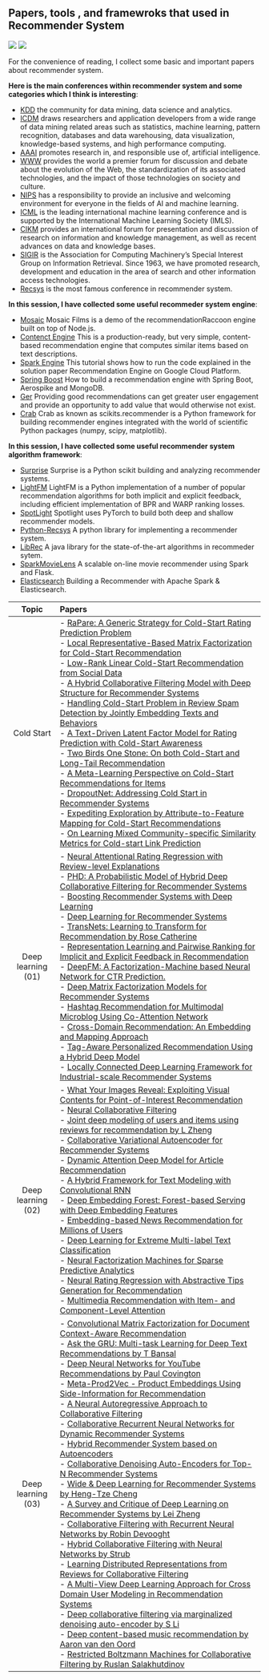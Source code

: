 ## Papers, tools , and framewroks that used in Recommender System

[![](https://jaywcjlove.github.io/sb/ico/awesome.svg)](#) [![](https://jaywcjlove.github.io/sb/license/mit.svg)](#)

For the convenience of reading, I collect some basic and important papers about recommender system.

**Here is the main conferences within recommender system and some categories which I think is interesting**:
 - [KDD](http://www.kdd.org/) the community for data mining, data science and analytics.
 - [ICDM](http://www.cs.uvm.edu/~icdm/) draws researchers and application developers from a wide range of data mining related areas such as statistics, machine learning, pattern recognition, databases and data warehousing, data visualization, knowledge-based systems, and high performance computing. 
 - [AAAI](https://www.aaai.org/)  promotes research in, and responsible use of, artificial intelligence.
 - [WWW](http://www.iw3c2.org/) provides the world a premier forum for discussion and debate about the evolution of the Web, the standardization of its associated technologies, and the impact of those technologies on society and culture.
 - [NIPS](https://nips.cc/) has a responsibility to provide an inclusive and welcoming environment for everyone in the fields of AI and machine learning.
 - [ICML](https://icml.cc/) is the leading international machine learning conference and is supported by the International Machine Learning Society (IMLS).
 - [CIKM](http://www.cikmconference.org/) provides an international forum for presentation and discussion of research on information and knowledge management, as well as recent advances on data and knowledge bases.
 - [SIGIR](http://sigir.org/)  is the Association for Computing Machinery’s Special Interest Group on Information Retrieval. Since 1963, we have promoted research, development and education in the area of search and other information access technologies.
 - [Recsys](https://recsys.acm.org/) is the most famous conference in recommender system. 
 
**In this session, I have collected some useful recommeder system engine**:
 - [Mosaic](https://github.com/guymorita/Mosaic-Films---Recommendation-Engine-Demo) Mosaic Films is a demo of the recommendationRaccoon engine built on top of Node.js.
 - [Contenct Engine](https://github.com/groveco/content-engine) This is a production-ready, but very simple, content-based recommendation engine that computes similar items based on text descriptions.
 - [Spark Engine](https://github.com/GoogleCloudPlatform/spark-recommendation-engine) This tutorial shows how to run the code explained in the solution paper Recommendation Engine on Google Cloud Platform. 
 - [Spring Boost](https://github.com/aerospike/recommendation-engine-example) How to build a recommendation engine with Spring Boot, Aerospike and MongoDB.
 - [Ger](https://github.com/grahamjenson/ger) Providing good recommendations can get greater user engagement and provide an opportunity to add value that would otherwise not exist.
 - [Crab](https://muricoca.github.io/crab/index.html) Crab as known as scikits.recommender is a Python framework for building recommender engines integrated with the world of scientific Python packages (numpy, scipy, matplotlib).

**In this session, I have collected some useful recommender system algorithm framework**:
 - [Surprise](https://github.com/NicolasHug/Surprise) Surprise is a Python scikit building and analyzing recommender systems.
 - [LightFM](https://github.com/lyst/lightfm) LightFM is a Python implementation of a number of popular recommendation algorithms for both implicit and explicit feedback, including efficient implementation of BPR and WARP ranking losses.
 - [SpotLight](https://github.com/maciejkula/spotlight) Spotlight uses PyTorch to build both deep and shallow recommender models.
 - [Python-Recsys](https://github.com/ocelma/python-recsys) A python library for implementing a recommender system.
 - [LibRec](https://www.librec.net/) A java library for the state-of-the-art algorithms in recommeder sytem.
 - [SparkMovieLens](https://github.com/jadianes/spark-movie-lens) A scalable on-line movie recommender using Spark and Flask.
 - [Elasticsearch](https://github.com/IBM/elasticsearch-spark-recommender) Building a Recommender with Apache Spark & Elasticsearch.
 
 | Topic | Papers |
 |:-:    |:-     |
 |   Cold Start   |- [RaPare: A Generic Strategy for Cold-Start Rating Prediction Problem](https://dl.acm.org/citation.cfm?doid=3108148)  <br>- [Local Representative-Based Matrix Factorization for Cold-Start Recommendation ](https://dl.acm.org/citation.cfm?doid=3108148) <br>- [Low-Rank Linear Cold-Start Recommendation from Social Data](https://aaai.org/ocs/index.php/AAAI/AAAI17/paper/view/14828) <br> - [A Hybrid Collaborative Filtering Model with Deep Structure for Recommender Systems](https://aaai.org/ocs/index.php/AAAI/AAAI17/paper/view/14676) <br> - [Handling Cold-Start Problem in Review Spam Detection by Jointly Embedding Texts and Behaviors](http://aclweb.org/anthology/P17-1034) <br>- [A Text-Driven Latent Factor Model for Rating Prediction with Cold-Start Awareness](https://www.ijcai.org/proceedings/2017/382)<br>- [Two Birds One Stone: On both Cold-Start and Long-Tail Recommendation ](https://dl.acm.org/citation.cfm?doid=3123266.3123316)<br>- [A Meta-Learning Perspective on Cold-Start Recommendations for Items ](http://papers.nips.cc/paper/7266-a-meta-learning-perspective-on-cold-start-recommendations-for-items)<br>  - [DropoutNet: Addressing Cold Start in Recommender Systems ](http://papers.nips.cc/paper/7081-dropoutnet-addressing-cold-start-in-recommender-systems)<br> - [Expediting Exploration by Attribute-to-Feature Mapping for Cold-Start Recommendations](https://dl.acm.org/citation.cfm?doid=3109859.3109880)<br> - [On Learning Mixed Community-specific Similarity Metrics for Cold-start Link Prediction](https://dl.acm.org/citation.cfm?doid=3041021.3054269)  |
| Deep learning <br> (01) | - [Neural Attentional Rating Regression with Review-level Explanations](http://www.thuir.cn/group/~YQLiu/publications/WWW2018_CC.pdf)<br>- [PHD: A Probabilistic Model of Hybrid Deep Collaborative Filtering for Recommender Systems ](http://proceedings.mlr.press/v77/liu17a/liu17a.pdf)<br>- [Boosting Recommender Systems with Deep Learning ](https://dl.acm.org/citation.cfm?doid=3109859.3109926)<br>- [Deep Learning for Recommender Systems ](https://dl.acm.org/citation.cfm?doid=3109859.3109933)<br>- [TransNets: Learning to Transform for Recommendation  by Rose Catherine ](https://arxiv.org/abs/1704.02298)<br>- [Representation Learning and Pairwise Ranking for Implicit and Explicit Feedback in Recommendation](https://arxiv.org/abs/1705.00105)<br>- [DeepFM: A Factorization-Machine based Neural Network for CTR Prediction. ](https://arxiv.org/abs/1703.04247) <br>- [Deep Matrix Factorization Models for Recommender Systems](http://static.ijcai.org/proceedings-2017/0447.pdf) <br>- [Hashtag Recommendation for Multimodal Microblog Using Co-Attention Network](https://www.ijcai.org/proceedings/2017/478)<br>- [Cross-Domain Recommendation: An Embedding and Mapping Approach](https://www.ijcai.org/proceedings/2017/0343.pdf)<br>- [Tag-Aware Personalized Recommendation Using a Hybrid Deep Model](https://www.ijcai.org/proceedings/2017/0446.pdf)<br>- [Locally Connected Deep Learning Framework for Industrial-scale Recommender Systems ](https://dl.acm.org/citation.cfm?doid=3041021.3054227)|
| Deep learning <br> (02) | - [What Your Images Reveal: Exploiting Visual Contents for Point-of-Interest Recommendation](http://www.public.asu.edu/~swang187/publications/VPOI.pdf)<br>- [Neural Collaborative Filtering](https://www.comp.nus.edu.sg/~xiangnan/papers/ncf.pdf)<br>- [Joint deep modeling of users and items using reviews for recommendation by L Zheng ](https://arxiv.org/pdf/1701.04783)<br>- [Collaborative Variational Autoencoder for Recommender Systems](https://dl.acm.org/citation.cfm?doid=3097983.3098077)<br> - [Dynamic Attention Deep Model for Article Recommendation](http://202.120.0.1/cache/6/03/wnzhang.net/3ac0c97001289a82d146e2d46405fc96/dadm-kdd.pdf)<br>- [A Hybrid Framework for Text Modeling with Convolutional RNN](https://dl.acm.org/citation.cfm?id=3098140)<br>- [Deep Embedding Forest: Forest-based Serving with Deep Embedding Features](https://dl.acm.org/citation.cfm?id=3098059&CFID=1018338121&CFTOKEN=87222562)<br>- [Embedding-based News Recommendation for Millions of Users](http://delivery.acm.org/10.1145/3100000/3098108/p1933-okura.pdf?ip=202.120.19.118&id=3098108&acc=OPENTOC&key=BF85BBA5741FDC6E%2E17676C47DFB149BF%2E4D4702B0C3E38B35%2E054E54E275136550&CFID=1018338121&CFTOKEN=87222562&__acm__=1513765592_2c508b428144fb4f0a1e885b3d20b9c8)<br>- [Deep Learning for Extreme Multi-label Text Classification](https://dl.acm.org/citation.cfm?id=3080834)<br>- [Neural Factorization Machines for Sparse Predictive Analytics](https://dl.acm.org/citation.cfm?id=3080777&CFID=1018338121&CFTOKEN=87222562)<br>- [Neural Rating Regression with Abstractive Tips Generation for Recommendation](https://dl.acm.org/citation.cfm?id=3080822)<br>- [Multimedia Recommendation with Item- and Component-Level Attention](https://www.comp.nus.edu.sg/~xiangnan/papers/sigir17-AttentiveCF.pdf)|
| Deep learning <br> (03) |- [Convolutional Matrix Factorization for Document Context-Aware Recommendation](http://dm.postech.ac.kr/~cartopy/ConvMF/)<br>- [Ask the GRU: Multi-task Learning for Deep Text Recommendations by T Bansal ](https://arxiv.org/pdf/1609.02116.pdf)<br>- [Deep Neural Networks for YouTube Recommendations by Paul Covington ](https://static.googleusercontent.com/media/research.google.com/en//pubs/archive/45530.pdf)<br>- [Meta-Prod2Vec - Product Embeddings Using Side-Information for Recommendation ](https://arxiv.org/pdf/1607.07326.pdf)<br>- [A Neural Autoregressive Approach to Collaborative Filtering ](http://proceedings.mlr.press/v48/zheng16.pdf)<br> - [Collaborative Recurrent Neural Networks for Dynamic Recommender Systems](http://proceedings.mlr.press/v63/ko101.pdf)<br>- [Hybrid Recommender System based on Autoencoders](https://arxiv.org/pdf/1606.07659.pdf)<br> - [Collaborative Denoising Auto-Encoders for Top-N Recommender Systems ](http://alicezheng.org/papers/wsdm16-cdae.pdf) <br>- [Wide & Deep Learning for Recommender Systems by Heng-Tze Cheng ](https://arxiv.org/abs/1606.07792)<br>- [A Survey and Critique of Deep Learning on Recommender Systems by Lei Zheng ](http://bdsc.lab.uic.edu/docs/survey-critique-deep.pdf)<br>- [Collaborative Filtering with Recurrent Neural Networks by Robin Devooght ](https://arxiv.org/pdf/1608.07400.pdf)<br>- [Hybrid Collaborative Filtering with Neural Networks by Strub](https://pdfs.semanticscholar.org/fcbd/179590c30127cafbd00fd7087b47818406bc.pdf)<br>- [Learning Distributed Representations from Reviews for Collaborative Filtering ](http://dl.acm.org/citation.cfm?id=2800192)<br>- [A Multi-View Deep Learning Approach for Cross Domain User Modeling in Recommendation Systems](http://sonyis.me/paperpdf/frp1159-songA-www-2015.pdf) <br>- [Deep collaborative filtering via marginalized denoising auto-encoder by S Li ](https://pdfs.semanticscholar.org/ff29/2f00055d8221c42d4831679db9d3872b6fbd.pdf)<br>- [Deep content-based music recommendation by Aaron van den Oord ](https://papers.nips.cc/paper/5004-deep-content-based-music-recommendation.pdf)<br>- [Restricted Boltzmann Machines for Collaborative Filtering by Ruslan Salakhutdinov](http://www.machinelearning.org/proceedings/icml2007/papers/407.pdf) |
    
